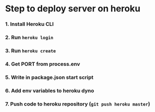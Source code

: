 # Step to deploy server on heroku

### 1. Install Heroku CLI

### 2. Run `heroku login`

### 3. Run `heroku create`

### 4. Get PORT from process.env

### 5. Write in package.json start script

### 6. Add env variables to heroku dyno

### 7. Push code to heroku repository (`git push heroku master`)
